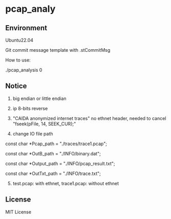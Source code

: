 # pcap_analy


## Environment
Ubuntu22.04

Git commit message template with .stCommitMsg

How to use:

./pcap_analysis 0

## Notice
1. big endian or little endian

2. ip 8-bits reverse

3. "CAIDA anonymized internet traces" no ethnet header, needed to cancel "fseek(pFile, 14, SEEK_CUR);"

4. change IO file path

const char *Pcap_path = "./traces/trace1.pcap";

const char *OutB_path = "./INFO/binary.dat";

const char *Output_path = "./INFO/pcap_result.txt";

const char *OutTxt_path = "./INFO/trace.txt";

5. test.pcap: with ethnet, trace1.pcap: without ethnet


## License
MIT License
